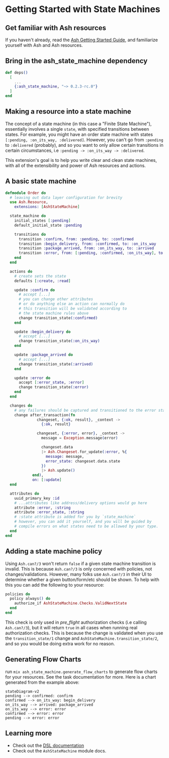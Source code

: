 # Getting Started with State Machines

## Get familiar with Ash resources

If you haven't already, read the [Ash Getting Started Guide](https://hexdocs.pm/ash/get-started.html), and familiarize yourself with Ash and Ash resources.

## Bring in the ash_state_machine dependency

```elixir
def deps()
  [
    ...
    {:ash_state_machine, "~> 0.2.3-rc.0"}
  ]
end
```

## Making a resource into a state machine

The concept of a state machine (in this case a "Finite State Machine"), essentially involves a single `state`, with specified transitions between states. For example, you might have an order state machine with states `[:pending, :on_its_way, :delivered]`. However, you can't go from `:pending` to `:delivered` (probably), and so you want to only allow certain transitions in certain circumstances, i.e `:pending -> :on_its_way -> :delivered`.

This extension's goal is to help you write clear and clean state machines, with all of the extensibility and power of Ash resources and actions.

## A basic state machine

```elixir
defmodule Order do
  # leaving out data layer configuration for brevity
  use Ash.Resource,
    extensions: [AshStateMachine]

  state_machine do
    initial_states [:pending]
    default_initial_state :pending

    transitions do
      transition :confirm, from: :pending, to: :confirmed
      transition :begin_delivery, from: :confirmed, to: :on_its_way
      transition :package_arrived, from: :on_its_way, to: :arrived
      transition :error, from: [:pending, :confirmed, :on_its_way], to: :error
    end
  end

  actions do
    # create sets the state
    defaults [:create, :read]

    update :confirm do
      # accept [...]
      # you can change other attributes
      # or do anything else an action can normally do
      # this transition will be validated according to
      # the state machine rules above
      change transition_state(:confirmed)
    end

    update :begin_delivery do
      # accept [...]
      change transition_state(:on_its_way)
    end

    update :package_arrived do
      # accept [...]
      change transition_state(:arrived)
    end

    update :error do
      accept [:error_state, :error]
      change transition_state(:error)
    end
  end

  changes do
    # any failures should be captured and transitioned to the error state
    change after_transaction(fn
              changeset, {:ok, result}, _context ->
                {:ok, result}

              changeset, {:error, error}, _context ->
                message = Exception.message(error)

                changeset.data
                |> Ash.Changeset.for_update(:error, %{
                  message: message,
                  error_state: changeset.data.state
                })
                |> Ash.update()
            end),
            on: [:update]
  end

  attributes do
    uuid_primary_key :id
    # ...attributes like address/delivery options would go here
    attribute :error, :string
    attribute :error_state, :string
    # :state attribute is added for you by `state_machine`
    # however, you can add it yourself, and you will be guided by
    # compile errors on what states need to be allowed by your type.
  end
end
```

## Adding a state machine policy

Using `Ash.can?/3` won't return `false` if a given state machine transition is invalid. This is because `Ash.can?/3` is only concerned with policies, not changes/validations. However, many folks use `Ash.can?/3` in their UI to determine whether a given button/form/etc should be shown. To help with this you can add the following to your resource:

```elixir
policies do
  policy always() do
    authorize_if AshStateMachine.Checks.ValidNextState
  end
end
```

This check is only used in _pre_flight_ authorization checks (i.e calling `Ash.can?/3`), but it will return `true` in all cases when running real authorization checks. This is because the change is validated when you use the `transition_state/1` change and `AshStateMachine.transition_state/2`, and so you would be doing extra work for no reason.

## Generating Flow Charts

run `mix ash_state_machine.generate_flow_charts` to generate flow charts for your resources. See the task documentation for more. Here is a chart generated from the example above:

```mermaid
stateDiagram-v2
pending --> confirmed: confirm
confirmed --> on_its_way: begin_delivery
on_its_way --> arrived: package_arrived
on_its_way --> error: error
confirmed --> error: error
pending --> error: error
```

## Learning more

- Check out the [DSL documentation](dsl-ashstatemachine.html)
- Check out the `AshStateMachine` module docs.
